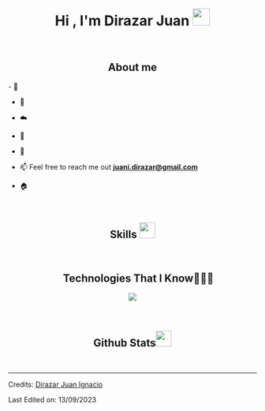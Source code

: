 <h1 align="center">Hi , I'm Dirazar Juan <img src="https://media.giphy.com/media/hvRJCLFzcasrR4ia7z/giphy.gif" width="35"></h1>


<br>
<div align="center">
  <h2>About me</h2>
</div>
<!--Intro start-->
- 🔭

- 🌱 

- ☁️ 

- 📝 

- 💬
  
- 📫 Feel free to reach me out **juani.dirazar@gmail.com**

- 🏠 
<!--Intro end-->

<br>
<div align="center">
  <summary>
  <h2>Skills <img src="https://media2.giphy.com/media/QssGEmpkyEOhBCb7e1/giphy.gif?cid=ecf05e47a0n3gi1bfqntqmob8g9aid1oyj2wr3ds3mg700bl&rid=giphy.gif" width =32px></h2>
  
  </summary>
</div>
<br>

<!--h1 without bottom border-->
<div id="user-content-toc">
  <ul align="center">
    <h2>Technologies That I Know👨🏻‍💻</h2>
  </ul>
</div>


<!--tech stack icons-->
<p align="center">
  <a href="https://skillicons.dev">
    <img src="https://skillicons.dev/icons?i=git,bootstrap,tailwind,css,github,html,java,js,mongodb,mysql,nextjs,nodejs,py,react,spring&perline=10" />
  </a>
</p>


<div align="center">
<br>
  <h2>Github Stats<img src="https://media.giphy.com/media/iY8CRBdQXODJSCERIr/giphy.gif" width=32px> </h2> 
<br>
</div>


-----
Credits: [Dirazar Juan Ignacio](https://github.com/JuanIDirazar)

Last Edited on: 13/09/2023
